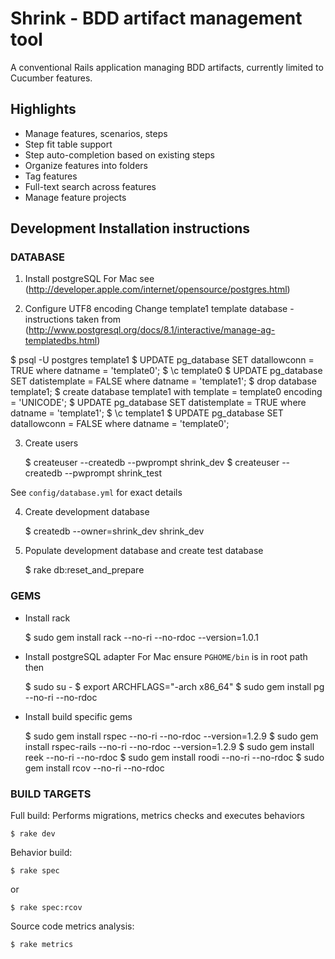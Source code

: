 Shrink - BDD artifact management tool
=====================================

A conventional Rails application managing BDD artifacts, currently limited to Cucumber features.

Highlights
----------

* Manage features, scenarios, steps
* Step fit table support
* Step auto-completion based on existing steps
* Organize features into folders
* Tag features
* Full-text search across features
* Manage feature projects

Development Installation instructions
-------------------------------------

### DATABASE

1. Install postgreSQL
For Mac see (http://developer.apple.com/internet/opensource/postgres.html)

2.  Configure UTF8 encoding
Change template1 template database - instructions taken from (http://www.postgresql.org/docs/8.1/interactive/manage-ag-templatedbs.html)

  $ psql -U postgres template1
  $ UPDATE pg_database SET datallowconn = TRUE where datname = 'template0';
  $ \c template0
  $ UPDATE pg_database SET datistemplate = FALSE where datname = 'template1';
  $ drop database template1;
  $ create database template1 with template = template0 encoding = 'UNICODE';
  $ UPDATE pg_database SET datistemplate = TRUE where datname = 'template1';
  $ \c template1
  $ UPDATE pg_database SET datallowconn = FALSE where datname = 'template0';

3. Create users

    $ createuser --createdb --pwprompt shrink_dev
    $ createuser --createdb --pwprompt shrink_test

See `config/database.yml` for exact details

4. Create development database

    $ createdb --owner=shrink_dev shrink_dev

5. Populate development database and create test database

    $ rake db:reset_and_prepare

### GEMS

* Install rack

    $ sudo gem install rack --no-ri --no-rdoc --version=1.0.1

* Install postgreSQL adapter
For Mac ensure `PGHOME/bin` is in root path then

    $ sudo su -
    $ export ARCHFLAGS="-arch x86_64"
    $ sudo gem install pg --no-ri --no-rdoc

* Install build specific gems

    $ sudo gem install rspec --no-ri --no-rdoc --version=1.2.9
    $ sudo gem install rspec-rails --no-ri --no-rdoc --version=1.2.9
    $ sudo gem install reek --no-ri --no-rdoc
    $ sudo gem install roodi --no-ri --no-rdoc
    $ sudo gem install rcov --no-ri --no-rdoc

### BUILD TARGETS

Full build: Performs migrations, metrics checks and executes behaviors

    $ rake dev

Behavior build:

    $ rake spec

or

    $ rake spec:rcov

Source code metrics analysis:

    $ rake metrics
  